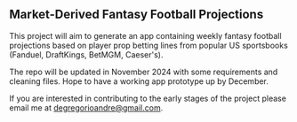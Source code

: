 ## Market-Derived Fantasy Football Projections

This project will aim to generate an app containing weekly fantasy football projections based on player prop betting lines from popular US sportsbooks (Fanduel, DraftKings, BetMGM, Caeser's).

The repo will be updated in November 2024 with some requirements and cleaning files. Hope to have a working app prototype up by December.

If you are interested in contributing to the early stages of the project please email me at degregorioandre@gmail.com.
